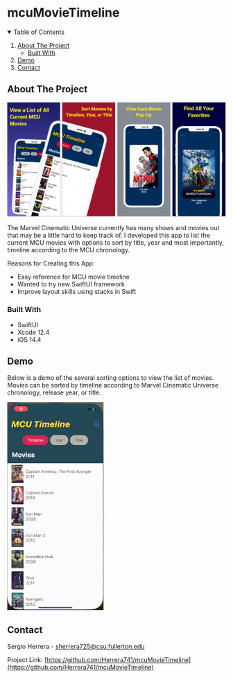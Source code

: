 # mcuMovieTimeline

<!-- TABLE OF CONTENTS -->
<details open="open">
  <summary>Table of Contents</summary>
  <ol>
    <li>
      <a href="#about-the-project">About The Project</a>
      <ul>
        <li><a href="#built-with">Built With</a></li>
      </ul>
    </li>
    <li><a href="#demo">Demo</a></li>
    <li><a href="#contact">Contact</a></li>
  </ol>
</details>


<!-- ABOUT THE PROJECT -->
## About The Project

![MCU Movie Timeline App Screenshots](/appScreenshots.PNG)

The Marvel Cinematic Universe currently has many shows and movies out that may be a little hard to keep track of. I developed this app to list the current MCU movies with options to sort by title, year and most importantly, timeline according to the MCU chronology.

Reasons for Creating this App:
* Easy reference for MCU movie timeline
* Wanted to try new SwiftUI framework
* Improve layout skills using stacks in Swift

<!-- BUILT WITH -->
### Built With

* SwiftUI 
* Xcode 12.4
* iOS 14.4


<!-- DEMO EXAMPLE -->
## Demo

Below is a demo of the several sorting options to view the list of movies. Movies can be sorted by timeline according to Marvel Cinematic Universe chronology, release year, or title.

![MCU Movie Timeline App Demo](/demo.gif)


<!-- CONTACT -->
## Contact

Sergio Herrera - sherrera725@csu.fullerton.edu

Project Link: [https://github.com/Herrera741/mcuMovieTimeline](https://github.com/Herrera741/mcuMovieTimeline)
